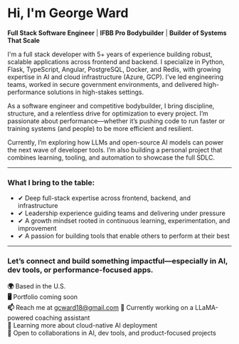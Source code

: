 # Hi, I'm George Ward  
**Full Stack Software Engineer** | **IFBB Pro Bodybuilder** | **Builder of Systems That Scale**

I'm a full stack developer with 5+ years of experience building robust, scalable applications across frontend and backend. I specialize in Python, Flask, TypeScript, Angular, PostgreSQL, Docker, and Redis, with growing expertise in AI and cloud infrastructure (Azure, GCP). I’ve led engineering teams, worked in secure government environments, and delivered high-performance solutions in high-stakes settings.

As a software engineer and competitive bodybuilder, I bring discipline, structure, and a relentless drive for optimization to every project. I’m passionate about performance—whether it’s pushing code to run faster or training systems (and people) to be more efficient and resilient.

Currently, I’m exploring how LLMs and open-source AI models can power the next wave of developer tools. I’m also building a personal project that combines learning, tooling, and automation to showcase the full SDLC.

---

### What I bring to the table:
- ✔ Deep full-stack expertise across frontend, backend, and infrastructure  
- ✔ Leadership experience guiding teams and delivering under pressure  
- ✔ A growth mindset rooted in continuous learning, experimentation, and improvement  
- ✔ A passion for building tools that enable others to perform at their best

---

### Let’s connect and build something impactful—especially in AI, dev tools, or performance-focused apps.

**🌍** Based in the U.S.  
**🖥️** Portfolio coming soon  
**📫** Reach me at gcward18@gmail.com
**🚀** Currently working on a LLaMA-powered coaching assistant  
**🧠** Learning more about cloud-native AI deployment  
**🤝** Open to collaborations in AI, dev tools, and product-focused projects  
